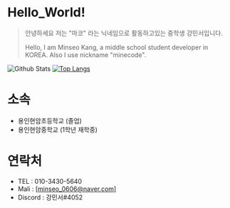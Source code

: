 # Hello_World!
> 안녕하세요 저는 "마코" 라는 닉네임으로 활동하고있는 중학생 강민서입니다.
>
> Hello, I am Minseo Kang, a middle school student developer in KOREA. Also I use nickname "minecode".

![Github Stats](https://github-readme-stats.vercel.app/api?username=minecode0606&show_icons=true)
[![Top Langs](https://github-readme-stats.vercel.app/api/top-langs/?username=minecode0606&langs_count=8)](https://github.com/anuraghazra/github-readme-stats)




# 소속
  * 용인현암초등학교 (졸업)
  * 용인현암중학교 (1학년 재학중)
  
# 연락처
 * TEL : 010-3430-5640
 * Mali : [minseo_0606@naver.com]
 * Discord : 강민서#4052
  

